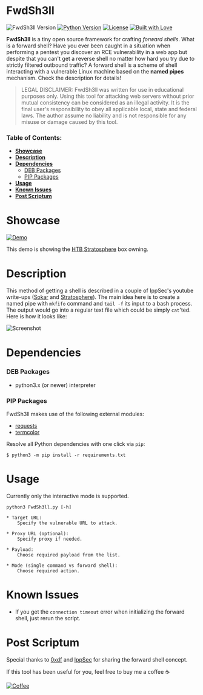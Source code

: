 FwdSh3ll
==========
![FwdSh3ll Version](https://img.shields.io/badge/ver-0.1-red.svg)
[![Python Version](https://img.shields.io/badge/python-3.x-blue.svg)](https://www.python.org/downloads)
[![License](https://img.shields.io/badge/license-GPLv3-blue.svg)](https://raw.githubusercontent.com/snovvcrash/FwdSh3ll/master/LICENSE)
[![Built with Love](https://img.shields.io/badge/built%20with-%F0%9F%92%97%F0%9F%92%97%F0%9F%92%97-lightgrey.svg)](https://emojipedia.org/growing-heart)

**FwdSh3ll** is a tiny open source framework for crafting *forward shells*. What is a forward shell? Have you ever been caught in a situation when performing a pentest you discover an RCE vulnerability in a web app but despite that you can't get a reverse shell no matter how hard you try due to strictly filtered outbound traffic? A forward shell is a scheme of shell interacting with a vulnerable Linux machine based on the **named pipes** mechanism. Check the description for details!

> LEGAL DISCLAIMER: FwdSh3ll was written for use in educational purposes only. Using this tool for attacking web servers without prior mutual consistency can be considered as an illegal activity. It is the final user's responsibility to obey all applicable local, state and federal laws. The author assume no liability and is not responsible for any misuse or damage caused by this tool.

### Table of Contents:
  * [**Showcase**](#showcase)
  * [**Description**](#description)
  * [**Dependencies**](#dependencies)
    * [DEB Packages](#deb-packages)
    * [PIP Packages](#pip-packages)
  * [**Usage**](#usage)
  * [**Known Issues**](#known-issues)
  * [**Post Scriptum**](#post-scriptum)

Showcase
==========
[![Demo](https://asciinema.org/a/200295.png)](https://asciinema.org/a/200295?autoplay=1)

This demo is showing the [HTB Stratosphere](https://www.hackthebox.eu/home/machines/profile/129 "Hack The Box :: Stratosphere") box owning.

Description
==========
This method of getting a shell is described in a couple of IppSec's youtube write-ups ([Sokar](https://www.youtube.com/watch?v=k6ri-LFWEj4 "VulnHub - Sokar - YouTube") and [Stratosphere](https://www.youtube.com/watch?v=uMwcJQcUnmY "HackTheBox - Stratosphere - YouTube")). The main idea here is to create a named pipe with `mkfifo` command and `tail -f` its input to a bash process. The output would go into a regular text file which could be simply `cat`'ted. Here is how it looks like:

![Screenshot](https://user-images.githubusercontent.com/23141800/45257939-3b4ba380-b3b7-11e8-9f50-b4aa50b1b08a.png)

Dependencies
==========
### DEB Packages
  * python3.x (or newer) interpreter

### PIP Packages
FwdSh3ll makes use of the following external modules:
  * [requests](http://docs.python-requests.org/en/master "Requests: HTTP for Humans — Requests 2.19.1 documentation")
  * [termcolor](https://pypi.python.org/pypi/termcolor "termcolor 1.1.0 : Python Package Index")

Resolve all Python dependencies with one click via `pip`:
```
$ python3 -m pip install -r requirements.txt
```

Usage
==========
Currently only the interactive mode is supported.
```
python3 FwdSh3ll.py [-h]

* Target URL:
    Specify the vulnerable URL to attack.

* Proxy URL (optional):
    Specify proxy if needed.

* Payload:
    Choose required payload from the list.

* Mode (single command vs forward shell):
    Choose required action.
```

Known Issues
==========
* If you get the `connection timeout` error when initializing the forward shell, just rerun the script.

Post Scriptum
==========
Special thanks to [0xdf](https://www.hackthebox.eu/profile/4935 "Hack The Box :: 0xdf:: Member Profile") and [IppSec](https://www.youtube.com/channel/UCa6eh7gCkpPo5XXUDfygQQA "IppSec - YouTube") for sharing the forward shell concept.

If this tool has been useful for you, feel free to buy me a coffee :coffee:

[![Coffee](https://user-images.githubusercontent.com/23141800/45254832-8948b300-b387-11e8-9206-23c3e10af5f2.png)](https://buymeacoff.ee/snovvcrash)
